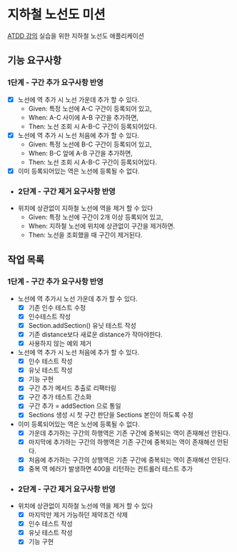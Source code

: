 # 지하철 노선도 미션
[ATDD 강의](https://edu.nextstep.camp/c/R89PYi5H) 실습을 위한 지하철 노선도 애플리케이션

## 기능 요구사항
### 1단계 - 구간 추가 요구사항 반영
- [x] 노선에 역 추가 시 노선 가운데 추가 할 수 있다.
  - Given: 특정 노선에 A-C 구간이 등록되어 있고,
  - When: A-C 사이에  A-B 구간을 추가하면,
  - Then: 노선 조회 시 A-B-C 구간이 등록되어있다.
- [x] 노선에 역 추가 시 노선 처음에 추가 할 수 있다.
  - Given: 특정 노선에 B-C 구간이 등록되어 있고,
  - When: B-C 앞에  A-B 구간을 추가하면,
  - Then: 노선 조회 시 A-B-C 구간이 등록되어있다.
- [x] 이미 등록되어있는 역은 노선에 등록될 수 없다.
- ### 2단계 - 구간 제거 요구사항 반영
- 위치에 상관없이 지하철 노선에 역을 제거 할 수 있다
  - Given: 특정 노선에 구간이 2개 이상 등록되어 있고,
  - When: 지하철 노선에 위치에 상관없이 구간을 제거하면.
  - Then: 노선을 조회했을 때 구간이 제거된다.

## 작업 목록
### 1단계 - 구간 추가 요구사항 반영
- 노선에 역 추가시 노선 가운데 추가 할 수 있다.
  - [x] 기존 인수 테스트 수정
  - [x] 인수테스트 작성
  - [x] Section.addSection() 유닛 테스트 작성
  - [x] 기존 distance보다 새로운 distance가 작아야한다.
  - [x] 사용하지 않는 예외 제거
- 노선에 역 추가 시 노선 처음에 추가 할 수 있다.
  - [x] 인수 테스트 작성
  - [x] 유닛 테스트 작성
  - [x] 기능 구현
  - [x] 구간 추가 메서드 추출로 리팩터링
  - [x] 구간 추가 테스트 간소화
  - [x] 구간 추가 = addSection 으로 통일
  - [x] Sections 생성 시 첫 구간 판단을 Sections 본인이 하도록 수정
- 이미 등록되어있는 역은 노선에 등록될 수 없다.
  - [x] 가운데 추가하는 구간의 하행역은 기존 구간에 중복되는 역이 존재해선 안된다.
  - [x] 마지막에 추가하는 구간의 하행역은 기존 구간에 중복되는 역이 존재해선 안된다.
  - [x] 처음에 추가하는 구간의 상행역은 기존 구간에 중복되는 역이 존재해선 안된다.
  - [x] 중복 역 에러가 발생하면 400을 리턴하는 컨트롤러 테스트 추가
- ### 2단계 - 구간 제거 요구사항 반영
- 위치에 상관없이 지하철 노선에 역을 제거 할 수 있다
  - [x] 마지막만 제거 가능하던 제약조건 삭제
  - [x] 인수 테스트 작성
  - [x] 유닛 테스트 작성
  - [x] 기능 구현
